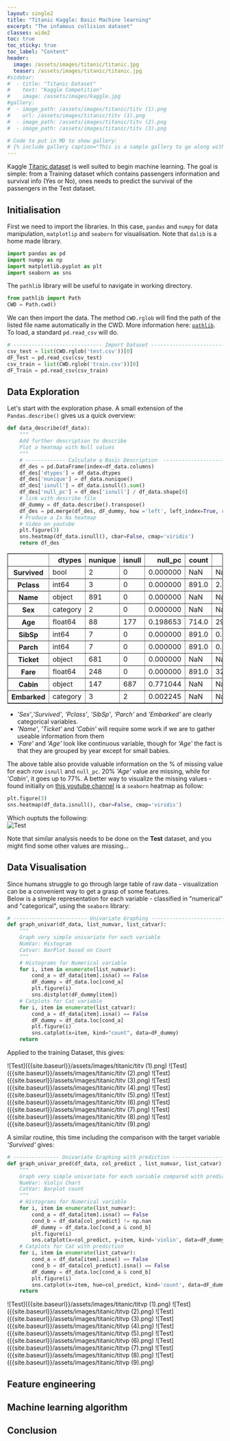 ```yaml
---
layout: single2
title: "Titanic Kaggle: Basic Machine learning"
excerpt: "The infamous collision dataset"
classes: wide2
toc: true
toc_sticky: true
toc_label: "Content"
header:
  image: /assets/images/titanic/titanic.jpg
  teaser: /assets/images/titanic/titanic.jpg
#sidebar:
#  - title: "Titanic Dataset"
#    text: "Kaggle Competition"
#    image: /assets/images/kaggle.jpg
#gallery:
#  - image_path: /assets/images/titanic/titv (1).png
#    url: /assets/images/titanic/titv (1).png
#  - image_path: /assets/images/titanic/titv (2).png
#  - image_path: /assets/images/titanic/titv (3).png

# Code to put in MD to show gallery:
# {% include gallery caption="This is a sample gallery to go along with this case study." %}
---
```



Kaggle [Titanic dataset]( https://www.kaggle.com/c/titanic/) is well suited to begin machine learning.
The goal is simple: from a Training dataset which contains passengers information and survival info (Yes or No), ones needs to predict the survival of the passengers in the Test dataset.

## Initialisation
First we need to import the libraries. In this case, `pandas` and  `numpy` for data manipulation, `matplotlip` and `seaborn` for visualisation. Note that `dalib` is a home made library.

```python
import pandas as pd
import numpy as np
import matplotlib.pyplot as plt
import seaborn as sns
```
The `pathlib` library will be useful to navigate in working directory.
```python
from pathlib import Path
CWD = Path.cwd()
```

We can then import the data. The method `CWD.rglob` will find the path of the listed file name automatically in the CWD. More information here: [`pathlib`](https://docs.python.org/3/library/pathlib.html). To load, a standard `pd.read_csv` will do.

```python
# ----------------------------- Import Dataset --------------------------------#
csv_test = list(CWD.rglob('test.csv'))[0]
dF_Test = pd.read_csv(csv_test)
csv_train = list(CWD.rglob('train.csv'))[0]
dF_Train = pd.read_csv(csv_train)
```



## Data Exploration
Let's start with the exploration phase. A small extension of the `Pandas.describe()` gives us a quick overview:
```python
def data_describe(df_data):
    """
    Add further description to describe
    Plot a heatmap with Null values
    """
    # ------------- Calculate a Basic Description  --------------------------------#
    df_des = pd.DataFrame(index=df_data.columns)
    df_des['dtypes'] = df_data.dtypes
    df_des['nunique'] = df_data.nunique()
    df_des['isnull'] = df_data.isnull().sum()
    df_des['null_pc'] = df_des['isnull'] / df_data.shape[0]
    # link with describe file
    dF_dummy = df_data.describe().transpose()
    df_des = pd.merge(df_des, dF_dummy, how ='left', left_index=True, right_index=True)
    # Produce a Is Na heatmap
    # Video on youtube
    plt.figure(3)
    sns.heatmap(df_data.isnull(), cbar=False, cmap='viridis')
    return df_des
```



<div><style scoped>    .dataframe tbody tr th:only-of-type {        vertical-align: middle;    }    .dataframe tbody tr th {        vertical-align: top;    }    .dataframe thead th {        text-align: right;    }</style><table border="1" class="dataframe">  <thead>    <tr style="text-align: right;">      <th></th>      <th>dtypes</th>      <th>nunique</th>      <th>isnull</th>      <th>null_pc</th>      <th>count</th>      <th>mean</th>      <th>std</th>      <th>min</th>      <th>25%</th>      <th>50%</th>      <th>75%</th>      <th>max</th>      <th>Type</th>    </tr>  </thead>  <tbody>    <tr>      <th>Survived</th>      <td>bool</td>      <td>2</td>      <td>0</td>      <td>0.000000</td>      <td>NaN</td>      <td>NaN</td>      <td>NaN</td>      <td>NaN</td>      <td>NaN</td>      <td>NaN</td>      <td>NaN</td>      <td>NaN</td>      <td>Cat</td>    </tr>    <tr>      <th>Pclass</th>      <td>int64</td>      <td>3</td>      <td>0</td>      <td>0.000000</td>      <td>891.0</td>      <td>2.308642</td>      <td>0.836071</td>      <td>1.00</td>      <td>2.0000</td>      <td>3.0000</td>      <td>3.0</td>      <td>3.0000</td>      <td>Cat</td>    </tr>    <tr>      <th>Name</th>      <td>object</td>      <td>891</td>      <td>0</td>      <td>0.000000</td>      <td>NaN</td>      <td>NaN</td>      <td>NaN</td>      <td>NaN</td>      <td>NaN</td>      <td>NaN</td>      <td>NaN</td>      <td>NaN</td>      <td>Object</td>    </tr>    <tr>      <th>Sex</th>      <td>category</td>      <td>2</td>      <td>0</td>      <td>0.000000</td>      <td>NaN</td>      <td>NaN</td>      <td>NaN</td>      <td>NaN</td>      <td>NaN</td>      <td>NaN</td>      <td>NaN</td>      <td>NaN</td>      <td>Cat</td>    </tr>    <tr>      <th>Age</th>      <td>float64</td>      <td>88</td>      <td>177</td>      <td>0.198653</td>      <td>714.0</td>      <td>29.699118</td>      <td>14.526497</td>      <td>0.42</td>      <td>20.1250</td>      <td>28.0000</td>      <td>38.0</td>      <td>80.0000</td>      <td>Num</td>    </tr>    <tr>      <th>SibSp</th>      <td>int64</td>      <td>7</td>      <td>0</td>      <td>0.000000</td>      <td>891.0</td>      <td>0.523008</td>      <td>1.102743</td>      <td>0.00</td>      <td>0.0000</td>      <td>0.0000</td>      <td>1.0</td>      <td>8.0000</td>      <td>Cat</td>    </tr>    <tr>      <th>Parch</th>      <td>int64</td>      <td>7</td>      <td>0</td>      <td>0.000000</td>      <td>891.0</td>      <td>0.381594</td>      <td>0.806057</td>      <td>0.00</td>      <td>0.0000</td>      <td>0.0000</td>      <td>0.0</td>      <td>6.0000</td>      <td>Cat</td>    </tr>    <tr>      <th>Ticket</th>      <td>object</td>      <td>681</td>      <td>0</td>      <td>0.000000</td>      <td>NaN</td>      <td>NaN</td>      <td>NaN</td>      <td>NaN</td>      <td>NaN</td>      <td>NaN</td>      <td>NaN</td>      <td>NaN</td>      <td>Object</td>    </tr>    <tr>      <th>Fare</th>      <td>float64</td>      <td>248</td>      <td>0</td>      <td>0.000000</td>      <td>891.0</td>      <td>32.204208</td>      <td>49.693429</td>      <td>0.00</td>      <td>7.9104</td>      <td>14.4542</td>      <td>31.0</td>      <td>512.3292</td>      <td>Num</td>    </tr>    <tr>      <th>Cabin</th>      <td>object</td>      <td>147</td>      <td>687</td>      <td>0.771044</td>      <td>NaN</td>      <td>NaN</td>      <td>NaN</td>      <td>NaN</td>      <td>NaN</td>      <td>NaN</td>      <td>NaN</td>      <td>NaN</td>      <td>Object</td>    </tr>    <tr>      <th>Embarked</th>      <td>category</td>      <td>3</td>      <td>2</td>      <td>0.002245</td>      <td>NaN</td>      <td>NaN</td>      <td>NaN</td>      <td>NaN</td>      <td>NaN</td>      <td>NaN</td>      <td>NaN</td>      <td>NaN</td>      <td>Cat</td>    </tr>  </tbody></table></div>

* *'Sex'*,*'Survived'*, *'Pclass'*, *'SibSp'*, *'Parch'* and *'Embarked'* are clearly categorical variables.
* *'Name'*, *'Ticket'* and *'Cabin'* will require some work if we are to gather useable information from them
* *'Fare'* and *'Age'* look like continuous variable, though for *'Age'* the fact is that they are grouped by year except for small babies.

The above table also provide valuable information on the % of missing value for each row `isnull` and `null_pc`. 20% *'Age'* value are missing, while for *'Cabin'*, it goes up to 77%.
A better way to visualize the missing values - found initially on [this youtube channel]( https://www.youtube.com/user/krishnaik06) is a `seaborn` heatmap as follow:
```python
plt.figure(3)
sns.heatmap(df_data.isnull(), cbar=False, cmap='viridis')
```
Which ouptuts the following:   
![Test]({{site.baseurl}}/assets/images/titanic/titanic_isnull.png)

Note that similar analysis needs to be done on the **Test** dataset, and you might find some other values are missing...

## Data Visualisation

Since humans struggle to go through large table of raw data - visualization can be a convenient way to get a grasp of some features.  
Below is a simple representation for each variable - classified in "numerical" and "categorical", using the `seaborn` library:

```python
# ------------------------ Univariate Graphing --------------------------------#
def graph_univar(df_data, list_numvar, list_catvar):
    """
    Graph very simple univariate for each variable
    NumVar: Histogram
    Catvar: BarPlot based on Count
    """
    # Histograms for Numerical variable
    for i, item in enumerate(list_numvar):
        cond_a = df_data[item].isna() == False
        dF_dummy = df_data.loc[cond_a]
        plt.figure(i)
        sns.distplot(dF_dummy[item])
    # Catplots for Cat variable
    for i, item in enumerate(list_catvar):
        cond_a = df_data[item].isna() == False
        dF_dummy = df_data.loc[cond_a]
        plt.figure(i)
        sns.catplot(x=item, kind="count", data=dF_dummy)
    return
```

Applied to the training Dataset, this gives:

![Test]({{site.baseurl}}/assets/images/titanic/titv (1).png)
![Test]({{site.baseurl}}/assets/images/titanic/titv (2).png)
![Test]({{site.baseurl}}/assets/images/titanic/titv (3).png)
![Test]({{site.baseurl}}/assets/images/titanic/titv (4).png)
![Test]({{site.baseurl}}/assets/images/titanic/titv (5).png)
![Test]({{site.baseurl}}/assets/images/titanic/titv (6).png)
![Test]({{site.baseurl}}/assets/images/titanic/titv (7).png)
![Test]({{site.baseurl}}/assets/images/titanic/titv (8).png)
![Test]({{site.baseurl}}/assets/images/titanic/titv (9).png)

A similar routine, this time including the comparison with the target variable *'Survived'* gives:

```python
# --------------- Univariate Graphing with prediction -------------------------#
def graph_univar_pred(df_data, col_predict , list_numvar, list_catvar):
    """
    Graph very simple univariate for each variable compared with prediction (label in dF)
    NumVar: Violin Chart
    CatVar: Barplot count
    """
    # Histograms for Numerical variable
    for i, item in enumerate(list_numvar):
        cond_a = df_data[item].isna() == False
        cond_b = df_data[col_predict] != np.nan
        dF_dummy = df_data.loc[cond_a & cond_b]    
        plt.figure(i)
        sns.catplot(x=col_predict, y=item, kind='violin', data=dF_dummy)
    # Catplots for Cat with prediction
    for i, item in enumerate(list_catvar):
        cond_a = df_data[item].isna() == False
        cond_b = df_data[col_predict].isna() == False
        dF_dummy = df_data.loc[cond_a & cond_b]    
        plt.figure(i)
        sns.catplot(x=item, hue=col_predict, kind='count', data=dF_dummy)
    return
```

![Test]({{site.baseurl}}/assets/images/titanic/titvp (1).png)
![Test]({{site.baseurl}}/assets/images/titanic/titvp (2).png)
![Test]({{site.baseurl}}/assets/images/titanic/titvp (3).png)
![Test]({{site.baseurl}}/assets/images/titanic/titvp (4).png)
![Test]({{site.baseurl}}/assets/images/titanic/titvp (5).png)
![Test]({{site.baseurl}}/assets/images/titanic/titvp (6).png)
![Test]({{site.baseurl}}/assets/images/titanic/titvp (7).png)
![Test]({{site.baseurl}}/assets/images/titanic/titvp (8).png)
![Test]({{site.baseurl}}/assets/images/titanic/titvp (9).png)




## Feature engineering

## Machine learning algorithm

## Conclusion
